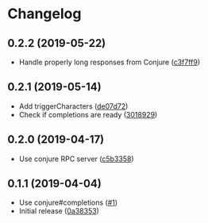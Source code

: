 # Changelog

## 0.2.2 (2019-05-22)

- Handle properly long responses from Conjure
  ([c3f7ff9](https://github.com/jlesquembre/coc-conjure/commit/c3f7ff9))

## 0.2.1 (2019-05-14)

- Add triggerCharacters
  ([de07d72](https://github.com/jlesquembre/coc-conjure/commit/de07d72))
- Check if completions are ready
  ([3018929](https://github.com/jlesquembre/coc-conjure/commit/3018929))

## 0.2.0 (2019-04-17)

- Use conjure RPC server
  ([c5b3358](https://github.com/jlesquembre/coc-conjure/commit/c5b3358))

## 0.1.1 (2019-04-04)

- Use conjure#completions
  ([#1](https://github.com/jlesquembre/coc-conjure/pull/1))
- Initial release
  ([0a38353](https://github.com/jlesquembre/coc-conjure/commit/0a3835355d9325f8af3e72dfa0eb26cb7b7c216a))
